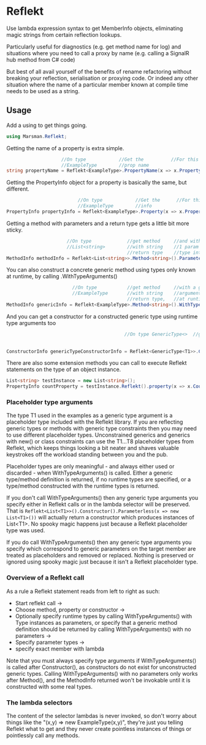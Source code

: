 # Reflekt

Use lambda expression syntax to get MemberInfo objects, eliminating magic strings from certain reflection lookups. 

Particularly useful for diagnostics (e.g. get method name for log) and situations where you need to call a proxy by name (e.g. calling a SignalR hub method from C# code)

But best of all avail yourself of the benefits of rename refactoring without breaking your reflection, serialisation or proxying code. Or indeed any other situation where the name of a particular member known at compile time needs to be used as a string.

## Usage

Add a using to get things going.

```csharp
using Marsman.Reflekt;
```

Getting the name of a property is extra simple.

```csharp
                    //On type            //Get the          //For this property
                    //ExampleType        //prop name   
string propertyName = Reflekt<ExampleType>.PropertyName(x => x.Property1);
```

Getting the PropertyInfo object for a property is basically the same, but different.

```csharp
                          //On type            //Get the      //For this property
                          //ExampleType        //info   
PropertyInfo propertyInfo = Reflekt<ExampleType>.Property(x => x.Property2);
```

Getting a method with parameters and a return type gets a little bit more sticky. 

```csharp
                      //On type             //get method     //and with       //Select the member
                      //List<string>        //with string    //1 param of
                                            //return type    //type int
MethodInfo methodInfo = Reflekt<List<string>>.Method<string>().Parameters<int>(x => x.ElementAt);
```

You can also construct a concrete generic method using types only known at runtime, by calling .WithTypeArguments()

```csharp
                        //On type           //get method     //with a generic type                 //and with         //Select the member
                        //ExampleType       //with string    //argument known only                 //no parameters   
                                            //return type,   //at runtime
MethodInfo genericInfo = Reflekt<ExampleType>.Method<string>().WithTypeArguments(typeKnownAtRuntime).Parameterless(x => x.GenericMethod<T1>);
```

And you can get a constructor for a constructed generic type using runtime type arguments too

```csharp
                                           //On type GenericType<>  //get the ctr //for a concrete type                 //Where the ctr has 2            //Select the
                                                                                  //using the runtime type              //params, int and                //constructor
                                                                                  //args                                //string
ConstructorInfo genericTypeConstructorInfo = Reflekt<GenericType<T1>>.Constructor().WithTypeArguments(typeKnownAtRuntime).Parameters<int,string>((x, y) => new GenericType<T1>(x, y));
```

There are also some extension methods you can call to execute Reflekt statements on the type of an object instance.

```csharp
List<string> testInstance = new List<string>();
PropertyInfo countProperty = testInstance.Reflekt().property(x => x.Count);
```

### Placeholder type arguments

The type T1 used in the examples as a generic type argument is a placeholder type included with the Reflekt library.
If you are reflecting generic types or methods with generic type constraints then you may need to use
different placeholder types. Unconstrained generics and generics with new() or class constraints can use
the T1...T8 placeholder types from Reflekt, which keeps things looking a bit neater and shaves valuable keystrokes
off the workload standing between you and the pub.

Placeholder types are only meaningful - and always either used or discarded - when WithTypeArguments() is called. Either a generic type/method definition is returned, if no runtime types are specified, or a type/method constructed with the runtime types is returned.

If you don't call WithTypeArguments() then any generic type arguments you specify either in Reflekt calls or in the lambda selector will be preserved. That is ``` Reflekt<List<T1>>().Constructor().Parameterless(x => new List<T1>()) ``` will actually return a constructor which produces instances of List&lt;T1&gt;. No spooky magic happens just because a Reflekt placeholder type was used.

If you do call WithTypeArguments() then any generic type arguments you specify which correspond to generic parameters on the target member are treated as placeholders and removed or replaced. Nothing is preserved or ignored using spooky magic just because it isn't a Reflekt placeholder type.


### Overview of a Reflekt call

As a rule a Reflekt statement reads from left to right as such:

- Start reflekt call -> 
- Choose method, property or constructor -> 
- Optionally specify runtime types by calling WithTypeArguments() with Type instances as parameters, or specify that a generic method definition should be returned by calling WithTypeArguments() with no parameters -> 
- Specify parameter types -> 
- specify exact member with lambda

Note that you must always specify type arguments if WithTypeArguments() is called after Constructor(), as constructors do not exist for unconstructed generic types. Calling WithTypeArguments() with no parameters only works after Method(), and the MethodInfo returned won't be invokable until it is constructed with some real types.

### The lambda selectors

The content of the selector lambdas is never invoked, so don't worry about things like the "(x,y) => new ExampleType(x,y)", they're just you telling Reflekt what to get and they never create pointless instances of things or pointlessly call any methods.
